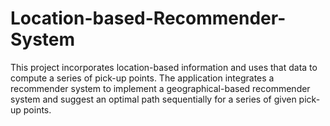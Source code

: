 # Location-based-Recommender-System
This project incorporates location-based information and uses that data to compute a series of pick-up points. The application integrates a recommender system to implement a geographical-based recommender system and suggest an optimal path sequentially for a series of given pick-up points. 
